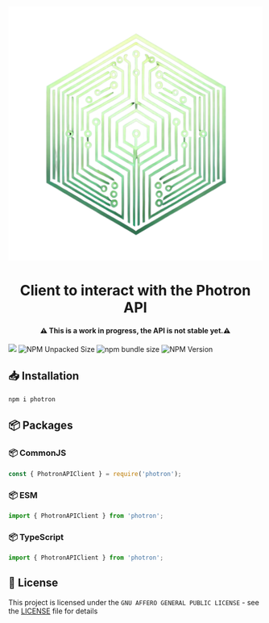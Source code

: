 <p align="center">
  <a href="https://github.com/xutyxd/photron">
    <picture>
      <source srcset="./photron-logo.png" width="150">
      <img alt="Photron logo" src="./photron-logo.png">
    </picture>
  </a>
</p>

<h1 align="center">
  Client to interact with the Photron API
</h1>
<h4 align="center">
 ⚠️​ This is a work in progress, the API is not stable yet.⚠️​
</h4>

<p align="left">
    <img src="https://img.shields.io/npm/dw/photron"/>
    <img alt="NPM Unpacked Size" src="https://img.shields.io/npm/unpacked-size/photron">
    <img alt="npm bundle size" src="https://img.shields.io/bundlephobia/min/photron">
    <img alt="NPM Version" src="https://img.shields.io/npm/v/photron">
</p>

## 📥 Installation

```sh
npm i photron
```

<!-- ## 🕹️ Playground
https://stackblitz.com/edit/photron-example

## 📖 Usage

```ts


``` -->

## 📦 Packages

### 📦 CommonJS

```js
const { PhotronAPIClient } = require('photron');
```

### 📦 ESM

```js
import { PhotronAPIClient } from 'photron';
```

### 📦 TypeScript

```ts
import { PhotronAPIClient } from 'photron';
```

## 📝 License

This project is licensed under the `GNU AFFERO GENERAL PUBLIC LICENSE` - see the [LICENSE](LICENSE) file for details